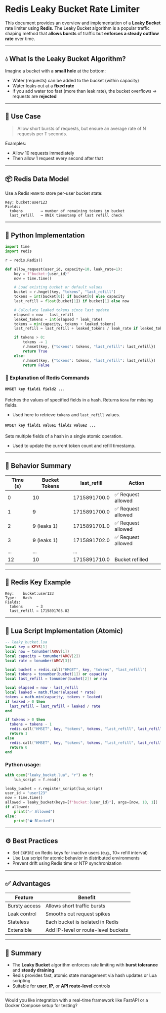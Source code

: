 
# Redis Leaky Bucket Rate Limiter

This document provides an overview and implementation of a **Leaky Bucket** rate limiter using **Redis**. The Leaky Bucket algorithm is a popular traffic shaping method that **allows bursts** of traffic but **enforces a steady outflow rate** over time.

---

## 💧 What Is the Leaky Bucket Algorithm?

Imagine a bucket with a **small hole** at the bottom:
- Water (requests) can be added to the bucket (within capacity)
- Water leaks out at a **fixed rate**
- If you add water too fast (more than leak rate), the bucket overflows → requests are **rejected**

---

## 🎯 Use Case

> Allow short bursts of requests, but ensure an average rate of N requests per T seconds.

Examples:
- Allow 10 requests immediately
- Then allow 1 request every second after that

---

## 📦 Redis Data Model

Use a Redis `HASH` to store per-user bucket state:

```
Key: bucket:user123
Fields:
  tokens        → number of remaining tokens in bucket
  last_refill   → UNIX timestamp of last refill check
```

---

## 🧪 Python Implementation

```python
import time
import redis

r = redis.Redis()

def allow_request(user_id, capacity=10, leak_rate=1):
    key = f"bucket:{user_id}"
    now = time.time()

    # Load existing bucket or default values
    bucket = r.hmget(key, "tokens", "last_refill")
    tokens = int(bucket[0]) if bucket[0] else capacity
    last_refill = float(bucket[1]) if bucket[1] else now

    # Calculate leaked tokens since last update
    elapsed = now - last_refill
    leaked_tokens = int(elapsed * leak_rate)
    tokens = min(capacity, tokens + leaked_tokens)
    last_refill = last_refill + leaked_tokens / leak_rate if leaked_tokens else last_refill

    if tokens > 0:
        tokens -= 1
        r.hmset(key, {"tokens": tokens, "last_refill": last_refill})
        return True
    else:
        r.hmset(key, {"tokens": tokens, "last_refill": last_refill})
        return False
```

### 🧾 Explanation of Redis Commands

#### `HMGET key field1 field2 ...`
Fetches the values of specified fields in a hash. Returns `None` for missing fields.
- Used here to retrieve `tokens` and `last_refill` values.

#### `HMSET key field1 value1 field2 value2 ...`
Sets multiple fields of a hash in a single atomic operation.
- Used to update the current token count and refill timestamp.

---

## 🔄 Behavior Summary

| Time (s) | Bucket Tokens | last_refill        | Action             |
|----------|----------------|--------------------|--------------------|
| 0        | 10             | 1715891700.0       | ✅ Request allowed |
| 1        | 9              | 1715891700.0       | ✅ Request allowed |
| 2        | 9 (leaks 1)    | 1715891701.0       | ✅ Request allowed |
| 3        | 9 (leaks 1)    | 1715891702.0       | ✅ Request allowed |
| ...      | ...            | ...                |                    |
| 12       | 10             | 1715891710.0       | Bucket refilled    |

---

## 🔁 Redis Key Example

```
Key:    bucket:user123
Type:   Hash
Fields:
  tokens      → 3
  last_refill → 1715891703.82
```

---

## 🧪 Lua Script Implementation (Atomic)

```lua
-- leaky_bucket.lua
local key = KEYS[1]
local now = tonumber(ARGV[1])
local capacity = tonumber(ARGV[2])
local rate = tonumber(ARGV[3])

local bucket = redis.call("HMGET", key, "tokens", "last_refill")
local tokens = tonumber(bucket[1]) or capacity
local last_refill = tonumber(bucket[2]) or now

local elapsed = now - last_refill
local leaked = math.floor(elapsed * rate)
tokens = math.min(capacity, tokens + leaked)
if leaked > 0 then
  last_refill = last_refill + leaked / rate
end

if tokens > 0 then
  tokens = tokens - 1
  redis.call("HMSET", key, "tokens", tokens, "last_refill", last_refill)
  return 1
else
  redis.call("HMSET", key, "tokens", tokens, "last_refill", last_refill)
  return 0
end
```

### Python usage:

```python
with open("leaky_bucket.lua", "r") as f:
    lua_script = f.read()

leaky_bucket = r.register_script(lua_script)
user_id = "user123"
now = time.time()
allowed = leaky_bucket(keys=[f"bucket:{user_id}"], args=[now, 10, 1])
if allowed:
    print("✅ Allowed")
else:
    print("⛔ Blocked")
```

---

## ⚙️ Best Practices

- Set `EXPIRE` on Redis keys for inactive users (e.g., 10× refill interval)
- Use Lua script for atomic behavior in distributed environments
- Prevent drift using Redis time or NTP synchronization

---

## ✅ Advantages

| Feature       | Benefit                            |
|---------------|-------------------------------------|
| Bursty access | Allows short traffic bursts         |
| Leak control  | Smooths out request spikes          |
| Stateless     | Each bucket is isolated in Redis    |
| Extensible    | Add IP-level or route-level buckets |

---

## 📌 Summary

- The **Leaky Bucket** algorithm enforces rate limiting with **burst tolerance** and **steady draining**
- Redis provides fast, atomic state management via hash updates or Lua scripting
- Suitable for **user**, **IP**, or **API route-level** controls

---

Would you like integration with a real-time framework like FastAPI or a Docker Compose setup for testing?
